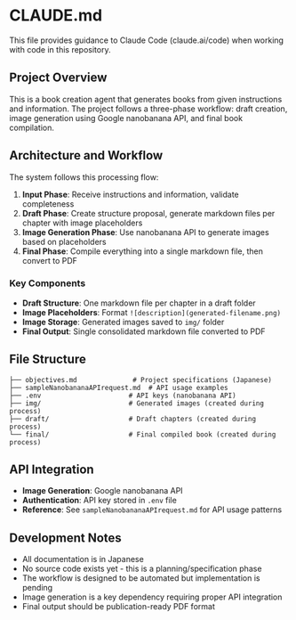 # CLAUDE.md

This file provides guidance to Claude Code (claude.ai/code) when working with code in this repository.

## Project Overview

This is a book creation agent that generates books from given instructions and information. The project follows a three-phase workflow: draft creation, image generation using Google nanobanana API, and final book compilation.

## Architecture and Workflow

The system follows this processing flow:

1. **Input Phase**: Receive instructions and information, validate completeness
2. **Draft Phase**: Create structure proposal, generate markdown files per chapter with image placeholders
3. **Image Generation Phase**: Use nanobanana API to generate images based on placeholders
4. **Final Phase**: Compile everything into a single markdown file, then convert to PDF

### Key Components

- **Draft Structure**: One markdown file per chapter in a draft folder
- **Image Placeholders**: Format `![description](generated-filename.png)`
- **Image Storage**: Generated images saved to `img/` folder
- **Final Output**: Single consolidated markdown file converted to PDF

## File Structure

```
├── objectives.md              # Project specifications (Japanese)
├── sampleNanobananaAPIrequest.md  # API usage examples
├── .env                      # API keys (nanobanana API)
├── img/                      # Generated images (created during process)
├── draft/                    # Draft chapters (created during process)
└── final/                    # Final compiled book (created during process)
```

## API Integration

- **Image Generation**: Google nanobanana API
- **Authentication**: API key stored in `.env` file
- **Reference**: See `sampleNanobananaAPIrequest.md` for API usage patterns

## Development Notes

- All documentation is in Japanese
- No source code exists yet - this is a planning/specification phase
- The workflow is designed to be automated but implementation is pending
- Image generation is a key dependency requiring proper API integration
- Final output should be publication-ready PDF format